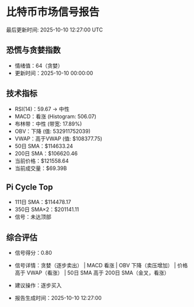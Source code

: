 # 比特币市场信号报告

最后更新时间: 2025-10-10 12:27:00 UTC

## 恐慌与贪婪指数
- 情绪值：64（贪婪）
- 更新时间：2025-10-10 00:00:00

## 技术指标
- RSI(14)：59.67 → 中性
- MACD：看涨 (Histogram: 506.07)
- 布林带：中性 (带宽: 17.89%)
- OBV：下降 (值: 532911752039)
- VWAP：高于VWAP (值: $108377.75)
- 50日 SMA：$114633.24
- 200日 SMA：$106620.46
- 当前价格：$121558.64
- 当前成交量：$69.39B

## Pi Cycle Top
- 111日 SMA：$114478.17
- 350日 SMA×2：$201141.11
- 信号：未达顶部

## 综合评估
- 信号得分：0.80
- 信号详情：贪婪（逐步卖出） | MACD 看涨 | OBV 下降（卖压增加） | 价格高于 VWAP（看涨） | 50日 SMA 高于 200日 SMA（金叉，看涨）
- 建议操作：逐步买入

- 报告生成时间：2025-10-10 12:27:00